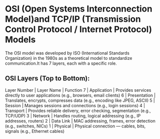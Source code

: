 # OSI (Open Systems Interconnection Model)and TCP/IP (Transmission Control Protocol / Internet Protocol) Models


The OSI model was developed by ISO (International Standards Organization) in the 1980s as a theoretical model to standardize communication.It has 7 layers, 
each with a specific role. 
 
## OSI Layers (Top to Bottom):

Layer Number | Layer Name | Function
7 | Application | Provides services directly to user applications (e.g., browsers, email clients)
6 | Presentation | Translates, encrypts, compresses data (e.g., encoding like JPEG, ASCII)
5 | Session | Manages sessions and connections (e.g., login sessions)
4 | Transport | Provides reliable delivery, error checking, segmentation (e.g., TCP/UDP)
3 | Network | Handles routing, logical addressing (e.g., IP addresses, routers)
2 | Data Link | MAC addressing, frames, error detection (e.g., switches, NICs)
1 | Physical | Physical connection — cables, bits, signals (e.g., Ethernet cables)
